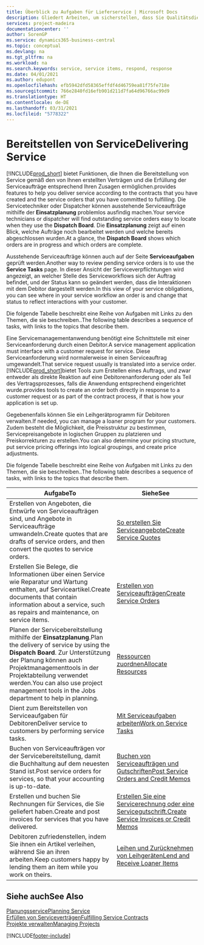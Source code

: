 ```yaml
---
title: Überblick zu Aufgaben für Lieferservice | Microsoft Docs
description: Gliedert Arbeiten, um sicherstellen, dass Sie Qualitätsdienst liefern und Verträgen mit Debitoren gerecht werden.
services: project-madeira
documentationcenter: ''
author: SorenGP
ms.service: dynamics365-business-central
ms.topic: conceptual
ms.devlang: na
ms.tgt_pltfrm: na
ms.workload: na
ms.search.keywords: service, service items, respond, response
ms.date: 04/01/2021
ms.author: edupont
ms.openlocfilehash: efb5942dfd58365effdf4d46759ea81f75fe718e
ms.sourcegitcommit: 766e2840fd16efb901d211d7fa64d96766ac99d9
ms.translationtype: HT
ms.contentlocale: de-DE
ms.lasthandoff: 03/31/2021
ms.locfileid: "5778322"
---
```

# <a name="delivering-service"></a><span data-ttu-id="5abd8-103">Bereitstellen von Service</span><span class="sxs-lookup"><span data-stu-id="5abd8-103">Delivering Service</span></span>
[!INCLUDE[prod_short](includes/prod_short.md)] <span data-ttu-id="5abd8-104">bietet Funktionen, die Ihnen die Bereitstellung von Service gemäß den von Ihnen erstellten Verträgen und die Erfüllung der Serviceaufträge entsprechend Ihren Zusagen ermöglichen.</span><span class="sxs-lookup"><span data-stu-id="5abd8-104">provides features to help you deliver service according to the contracts that you have created and the service orders that you have committed to fulfilling.</span></span> <span data-ttu-id="5abd8-105">Die Servicetechniker oder Dispatcher können ausstehende Serviceaufträge mithilfe der **Einsatzplanung** problemlos ausfindig machen.</span><span class="sxs-lookup"><span data-stu-id="5abd8-105">Your service technicians or dispatcher will find outstanding service orders easy to locate when they use the **Dispatch Board**.</span></span> <span data-ttu-id="5abd8-106">Die **Einsatzplanung** zeigt auf einen Blick, welche Aufträge noch bearbeitet werden und welche bereits abgeschlossen wurden.</span><span class="sxs-lookup"><span data-stu-id="5abd8-106">At a glance, the **Dispatch Board** shows which orders are in progress and which orders are complete.</span></span>  
  
<span data-ttu-id="5abd8-107">Ausstehende Serviceaufträge können auch auf der Seite **Serviceaufgaben** geprüft werden.</span><span class="sxs-lookup"><span data-stu-id="5abd8-107">Another way to review pending service orders is to use the **Service Tasks** page.</span></span> <span data-ttu-id="5abd8-108">In dieser Ansicht der Serviceverpflichtungen wird angezeigt, an welcher Stelle des Serviceworkflows sich der Auftrag befindet, und der Status kann so geändert werden, dass die Interaktionen mit dem Debitor dargestellt werden.</span><span class="sxs-lookup"><span data-stu-id="5abd8-108">In this view of your service obligations, you can see where in your service workflow an order is and change that status to reflect interactions with your customer.</span></span>  
  
<span data-ttu-id="5abd8-109">Die folgende Tabelle beschreibt eine Reihe von Aufgaben mit Links zu den Themen, die sie beschreiben..</span><span class="sxs-lookup"><span data-stu-id="5abd8-109">The following table describes a sequence of tasks, with links to the topics that describe them.</span></span>   

<span data-ttu-id="5abd8-110">Eine Servicemanagementanwendung benötigt eine Schnittstelle mit einer Serviceanforderung durch einen Debitor.</span><span class="sxs-lookup"><span data-stu-id="5abd8-110">A service management application must interface with a customer request for service.</span></span> <span data-ttu-id="5abd8-111">Diese Serviceanforderung wird normalerweise in einen Serviceauftrag umgewandelt.</span><span class="sxs-lookup"><span data-stu-id="5abd8-111">That service request usually is translated into a service order.</span></span> [!INCLUDE[prod_short](includes/prod_short.md)]<span data-ttu-id="5abd8-112">bietet Tools zum Erstellen eines Auftrags, und zwar entweder als direkte Reaktion auf eine Debitorenanforderung oder als Teil des Vertragsprozesses, falls die Anwendung entsprechend eingerichtet wurde.</span><span class="sxs-lookup"><span data-stu-id="5abd8-112">provides tools to create an order both directly in response to a customer request or as part of the contract process, if that is how your application is set up.</span></span>  
  
<span data-ttu-id="5abd8-113">Gegebenenfalls können Sie ein Leihgerätprogramm für Debitoren verwalten.</span><span class="sxs-lookup"><span data-stu-id="5abd8-113">If needed, you can manage a loaner program for your customers.</span></span> <span data-ttu-id="5abd8-114">Zudem besteht die Möglichkeit, die Preisstruktur zu bestimmen, Servicepreisangebote in logischen Gruppen zu platzieren und Preiskorrekturen zu erstellen.</span><span class="sxs-lookup"><span data-stu-id="5abd8-114">You can also determine your pricing structure, put service pricing offerings into logical groupings, and create price adjustments.</span></span>  
  
<span data-ttu-id="5abd8-115">Die folgende Tabelle beschreibt eine Reihe von Aufgaben mit Links zu den Themen, die sie beschreiben..</span><span class="sxs-lookup"><span data-stu-id="5abd8-115">The following table describes a sequence of tasks, with links to the topics that describe them.</span></span>   
  
|<span data-ttu-id="5abd8-116">**Aufgabe**</span><span class="sxs-lookup"><span data-stu-id="5abd8-116">**To**</span></span>|<span data-ttu-id="5abd8-117">**Siehe**</span><span class="sxs-lookup"><span data-stu-id="5abd8-117">**See**</span></span>|  
|------------|-------------|  
|<span data-ttu-id="5abd8-118">Erstellen von Angeboten, die Entwürfe von Serviceaufträgen sind, und Angebote in Serviceaufträge umwandeln.</span><span class="sxs-lookup"><span data-stu-id="5abd8-118">Create quotes that are drafts of service orders, and then convert the quotes to service orders.</span></span>|[<span data-ttu-id="5abd8-119">So erstellen Sie Serviceangebote</span><span class="sxs-lookup"><span data-stu-id="5abd8-119">Create Service Quotes</span></span>](service-how-to-create-service-quotes.md)|
|<span data-ttu-id="5abd8-120">Erstellen Sie Belege, die Informationen über einen Service wie Reparatur und Wartung enthalten, auf Serviceartikel.</span><span class="sxs-lookup"><span data-stu-id="5abd8-120">Create documents that contain information about a service, such as repairs and maintenance, on service items.</span></span>|[<span data-ttu-id="5abd8-121">Erstellen von Serviceaufträgen</span><span class="sxs-lookup"><span data-stu-id="5abd8-121">Create Service Orders</span></span>](service-how-to-create-service-orders.md)|
|<span data-ttu-id="5abd8-122">Planen der Servicebereitstellung mithilfe der **Einsatzplanung**.</span><span class="sxs-lookup"><span data-stu-id="5abd8-122">Plan the delivery of service by using the **Dispatch Board**.</span></span> <span data-ttu-id="5abd8-123">Zur Unterstützung der Planung können auch Projektmanagementtools in der Projektabteilung verwendet werden.</span><span class="sxs-lookup"><span data-stu-id="5abd8-123">You can also use project management tools in the Jobs department to help in planning.</span></span>|[<span data-ttu-id="5abd8-124">Ressourcen zuordnen</span><span class="sxs-lookup"><span data-stu-id="5abd8-124">Allocate Resources</span></span>](service-how-to-allocate-resources.md)|  
|<span data-ttu-id="5abd8-125">Dient zum Bereitstellen von Serviceaufgaben für Debitoren</span><span class="sxs-lookup"><span data-stu-id="5abd8-125">Deliver service to customers by performing service tasks.</span></span>|[<span data-ttu-id="5abd8-126">Mit Serviceaufgaben arbeiten</span><span class="sxs-lookup"><span data-stu-id="5abd8-126">Work on Service Tasks</span></span>](service-how-to-work-on-service-tasks.md)|  
|<span data-ttu-id="5abd8-127">Buchen von Serviceaufträgen vor der Servicebereitstellung, damit die Buchhaltung auf dem neuesten Stand ist.</span><span class="sxs-lookup"><span data-stu-id="5abd8-127">Post service orders for services, so that your accounting is up-to-date.</span></span>|[<span data-ttu-id="5abd8-128">Buchen von Serviceaufträgen und Gutschriften</span><span class="sxs-lookup"><span data-stu-id="5abd8-128">Post Service Orders and Credit Memos</span></span>](service-how-to-post-service-orders.md)|  
|<span data-ttu-id="5abd8-129">Erstellen und buchen Sie Rechnungen für Services, die Sie geliefert haben.</span><span class="sxs-lookup"><span data-stu-id="5abd8-129">Create and post invoices for services that you have delivered.</span></span>|[<span data-ttu-id="5abd8-130">Erstellen Sie eine Servicerechnung oder eine Servicegutschrift.</span><span class="sxs-lookup"><span data-stu-id="5abd8-130">Create Service Invoices or Credit Memos</span></span>](service-how-create-invoices.md)|  
|<span data-ttu-id="5abd8-131">Debitoren zufriedenstellen, indem Sie ihnen ein Artikel verleihen, während Sie an ihren arbeiten.</span><span class="sxs-lookup"><span data-stu-id="5abd8-131">Keep customers happy by lending them an item while you work on theirs.</span></span>| [<span data-ttu-id="5abd8-132">Leihen und Zurücknehmen von Leihgeräten</span><span class="sxs-lookup"><span data-stu-id="5abd8-132">Lend and Receive Loaner Items</span></span>](service-how-to-lend-receive-loaners.md)|
  
## <a name="see-also"></a><span data-ttu-id="5abd8-133">Siehe auch</span><span class="sxs-lookup"><span data-stu-id="5abd8-133">See Also</span></span>  
[<span data-ttu-id="5abd8-134">Planungsservice</span><span class="sxs-lookup"><span data-stu-id="5abd8-134">Planning Service</span></span>](service-plan-service.md)  
[<span data-ttu-id="5abd8-135">Erfüllen von Serviceverträgen</span><span class="sxs-lookup"><span data-stu-id="5abd8-135">Fulfilling Service Contracts</span></span>](service-fulfill-service-contracts.md)  
[<span data-ttu-id="5abd8-136">Projekte verwalten</span><span class="sxs-lookup"><span data-stu-id="5abd8-136">Managing Projects</span></span>](projects-manage-projects.md)  


[!INCLUDE[footer-include](includes/footer-banner.md)]